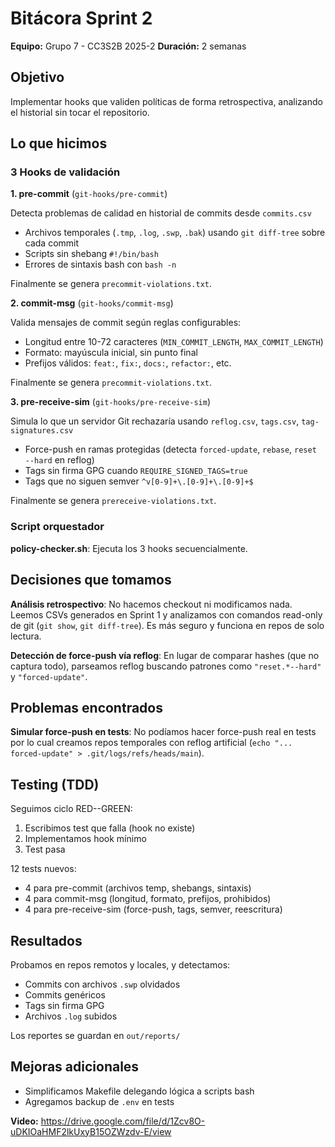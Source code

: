# Bitácora Sprint 2

**Equipo:** Grupo 7 - CC3S2B 2025-2
**Duración:** 2 semanas

## Objetivo

Implementar hooks que validen políticas de forma retrospectiva, analizando el historial sin tocar el repositorio.

## Lo que hicimos

### 3 Hooks de validación

**1. pre-commit** (`git-hooks/pre-commit`)

Detecta problemas de calidad en historial de commits desde `commits.csv`
- Archivos temporales (`.tmp`, `.log`, `.swp`, `.bak`) usando `git diff-tree` sobre cada commit
- Scripts sin shebang `#!/bin/bash`
- Errores de sintaxis bash con `bash -n`

Finalmente se genera `precommit-violations.txt`.

**2. commit-msg** (`git-hooks/commit-msg`)

Valida mensajes de commit según reglas configurables:
- Longitud entre 10-72 caracteres (`MIN_COMMIT_LENGTH`, `MAX_COMMIT_LENGTH`)
- Formato: mayúscula inicial, sin punto final
- Prefijos válidos: `feat:`, `fix:`, `docs:`, `refactor:`, etc.

Finalmente se genera `precommit-violations.txt`.

**3. pre-receive-sim** (`git-hooks/pre-receive-sim`)

Simula lo que un servidor Git rechazaría usando `reflog.csv`, `tags.csv`, `tag-signatures.csv`
- Force-push en ramas protegidas (detecta `forced-update`, `rebase`, `reset --hard` en reflog)
- Tags sin firma GPG cuando `REQUIRE_SIGNED_TAGS=true`
- Tags que no siguen semver `^v[0-9]+\.[0-9]+\.[0-9]+$`

Finalmente se genera `prereceive-violations.txt`.

### Script orquestador

**policy-checker.sh**: Ejecuta los 3 hooks secuencialmente.

## Decisiones que tomamos

**Análisis retrospectivo**: No hacemos checkout ni modificamos nada. Leemos CSVs generados en Sprint 1 y analizamos con comandos read-only de git (`git show`, `git diff-tree`). Es más seguro y funciona en repos de solo lectura.

**Detección de force-push vía reflog**: En lugar de comparar hashes (que no captura todo), parseamos reflog buscando patrones como `"reset.*--hard"` y `"forced-update"`.

## Problemas encontrados

**Simular force-push en tests**: No podíamos hacer force-push real en tests por lo cual creamos repos temporales con reflog artificial (`echo "... forced-update" > .git/logs/refs/heads/main`).

## Testing (TDD)

Seguimos ciclo RED--GREEN:
1. Escribimos test que falla (hook no existe)
2. Implementamos hook mínimo
3. Test pasa

12 tests nuevos:
- 4 para pre-commit (archivos temp, shebangs, sintaxis)
- 4 para commit-msg (longitud, formato, prefijos, prohibidos)
- 4 para pre-receive-sim (force-push, tags, semver, reescritura)

## Resultados

Probamos en repos remotos y locales, y detectamos:
- Commits con archivos `.swp` olvidados
- Commits genéricos
- Tags sin firma GPG
- Archivos `.log` subidos

Los reportes se guardan en `out/reports/`

## Mejoras adicionales

- Simplificamos Makefile delegando lógica a scripts bash
- Agregamos backup de `.env` en tests

**Video:** https://drive.google.com/file/d/1Zcv8O-uDKIOaHMF2lkUxyB15OZWzdv-E/view
